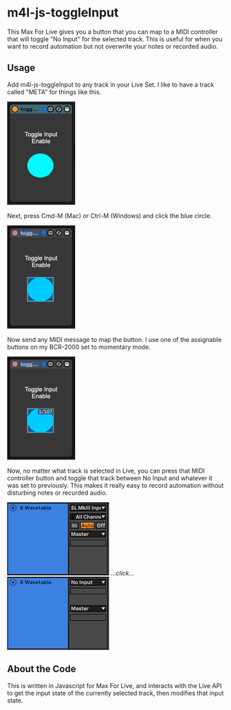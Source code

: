 # m4l-js-toggleInput

This Max For Live gives you a button that you can map to a MIDI controller that
will toggle "No Input" for the selected track. This is useful for when you want
to record automation but not overwrite your notes or recorded audio.

## Usage

Add m4l-js-toggleInput to any track in your Live Set. I like to have a track called "META" for things like this.

![Plugin added to a track.](images/1.png)

Next, press Cmd-M (Mac) or Ctrl-M (Windows) and click the blue circle.

![Circle clicked.](images/2.png)

Now send any MIDI message to map the button. I use one of the assignable buttons on my BCR-2000 set to momentary mode.

![Control mapped.](images/3.png)

Now, no matter what track is selected in Live, you can press that MIDI
controller button and toggle that track between No Input and whatever it was
set to previously. This makes it really easy to record automation without
disturbing notes or recurded audio.

![Input Enabled.](images/input_on.png)
_...click..._
![Input Disabled.](images/input_off.png)

## About the Code

This is written in Javascript for Max For Live, and interacts with the Live API
to get the input state of the currently selected track, then modifies that
input state.
